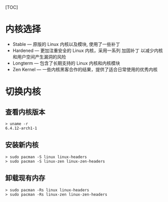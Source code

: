 [TOC]

# 内核选择
+ Stable — 原版的 Linux 内核以及模块, 使用了一些补丁
+ Hardened — 更加注重安全的 Linux 内核，采用一系列 加固补丁 以减少内核和用户空间产生漏洞的风险
+ Longterm — 包含了长期支持的 Linux 内核和内核模块
+ Zen Kernel — 一些内核黑客合作的结果，提供了适合日常使用的优秀内核

# 切换内核
## 查看内核版本
```
> uname -r
6.4.12-arch1-1
```

## 安装新内核
```
> sudo pacman -S linux linux-headers
> sudo pacman -S linux-zen linux-zen-headers
```

## 卸载现有内存
```
> sudo pacman -Rs linux linux-headers
> sudo pacman -Rs linux-zen linux-zen-headers
```